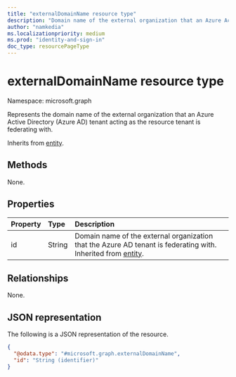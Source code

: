 ```yaml
---
title: "externalDomainName resource type"
description: "Domain name of the external organization that an Azure Active Directory (Azure AD) tenant acting as the resource tenant is federating with."
author: "namkedia"
ms.localizationpriority: medium
ms.prod: "identity-and-sign-in"
doc_type: resourcePageType
---
```


# externalDomainName resource type

Namespace: microsoft.graph

Represents the domain name of the external organization that an Azure Active Directory (Azure AD) tenant acting as the resource tenant is federating with.

Inherits from [entity](../resources/entity.md).

## Methods
None.

## Properties
|Property|Type|Description|
|:---|:---|:---|
|id|String|Domain name of the external organization that the Azure AD tenant is federating with. Inherited from [entity](../resources/entity.md).|

## Relationships
None.

## JSON representation
The following is a JSON representation of the resource.
<!-- {
  "blockType": "resource",
  "keyProperty": "id",
  "@odata.type": "microsoft.graph.externalDomainName",
  "baseType": "microsoft.graph.entity",
  "openType": false
}
-->
``` json
{
  "@odata.type": "#microsoft.graph.externalDomainName",
  "id": "String (identifier)"
}
```

